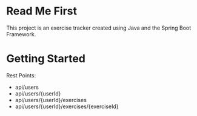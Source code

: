 # Read Me First
This project is an exercise tracker created using Java and the Spring Boot Framework.

# Getting Started

Rest Points:

* api/users
* api/users/{userId}
* api/users/{userId}/exercises
* api/users/{userId}/exercises/{exerciseId}
